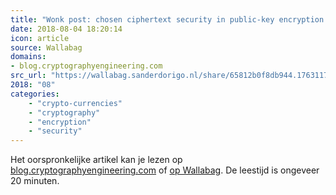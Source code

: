 ```yaml
---
title: "Wonk post: chosen ciphertext security in public-key encryption (Part 2)"
date: 2018-08-04 18:20:14
icon: article
source: Wallabag
domains:
- blog.cryptographyengineering.com
src_url: "https://wallabag.sanderdorigo.nl/share/65812b0f8db944.17631179"
2018: "08"
categories:
    - "crypto-currencies"
    - "cryptography"
    - "encryption"
    - "security"
---
```

Het oorspronkelijke artikel kan je lezen op [blog.cryptographyengineering.com](https://blog.cryptographyengineering.com/2018/07/20/wonk-post-chosen-ciphertext-security-in-public-key-encryption-part-2/) of [op Wallabag](https://wallabag.sanderdorigo.nl/share/65812b0f8db944.17631179). De leestijd is ongeveer 20 minuten.